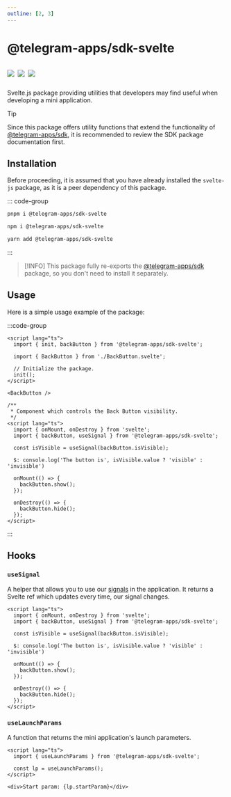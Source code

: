 ```yaml
---
outline: [2, 3]
---
```


# @telegram-apps/sdk-svelte

<p style="display: inline-flex; gap: 8px">
  <a href="https://npmjs.com/package/@telegram-apps/sdk-svelte">
    <img src="https://img.shields.io/npm/v/@telegram-apps/sdk-svelte?logo=npm"/>
  </a>
  <img src="https://img.shields.io/bundlephobia/minzip/@telegram-apps/sdk-svelte"/>
  <a href="https://github.com/Telegram-Mini-Apps/telegram-apps/tree/master/packages/sdk-svelte">
    <img src="https://img.shields.io/badge/source-black?logo=github"/>
  </a>
</p>

Svelte.js package providing utilities that developers may find useful when developing a mini
application.

> [!TIP]
> Since this package offers utility functions that extend the functionality
> of [@telegram-apps/sdk](./telegram-apps-sdk/2-x.md), it is recommended to review the SDK package
> documentation first.

## Installation

Before proceeding, it is assumed that you have already installed the `svelte-js` package, as it is a
peer dependency of this package.

::: code-group

```bash [pnpm]
pnpm i @telegram-apps/sdk-svelte
```

```bash [npm]
npm i @telegram-apps/sdk-svelte
```

```bash [yarn]
yarn add @telegram-apps/sdk-svelte
```

:::

> [!INFO]
> This package fully re-exports the [@telegram-apps/sdk](./telegram-apps-sdk/2-x) package, so
> you don't need to install it separately.

## Usage

Here is a simple usage example of the package:

:::code-group

```svelte [index.svelte]
<script lang="ts">
  import { init, backButton } from '@telegram-apps/sdk-svelte';

  import { BackButton } from './BackButton.svelte';

  // Initialize the package.
  init();
</script>

<BackButton />
```

```svelte [BackButton.svelte]
/**
 * Component which controls the Back Button visibility.
 */
<script lang="ts">
  import { onMount, onDestroy } from 'svelte';
  import { backButton, useSignal } from '@telegram-apps/sdk-svelte';

  const isVisible = useSignal(backButton.isVisible);

  $: console.log('The button is', isVisible.value ? 'visible' : 'invisible')

  onMount(() => {
    backButton.show();
  });

  onDestroy(() => {
    backButton.hide();
  });
</script>
```

:::

## Hooks

### `useSignal`

A helper that allows you to use our [signals](./telegram-apps-signals.md) in the application. It
returns a Svelte ref which updates every time, our signal changes.

```svelte
<script lang="ts">
  import { onMount, onDestroy } from 'svelte';
  import { backButton, useSignal } from '@telegram-apps/sdk-svelte';

  const isVisible = useSignal(backButton.isVisible);

  $: console.log('The button is', isVisible.value ? 'visible' : 'invisible')

  onMount(() => {
    backButton.show();
  });

  onDestroy(() => {
    backButton.hide();
  });
</script>
```

### `useLaunchParams`

A function that returns the mini application's launch parameters.

```svelte
<script lang="ts">
  import { useLaunchParams } from '@telegram-apps/sdk-svelte';

  const lp = useLaunchParams();
</script>

<div>Start param: {lp.startParam}</div>
```

